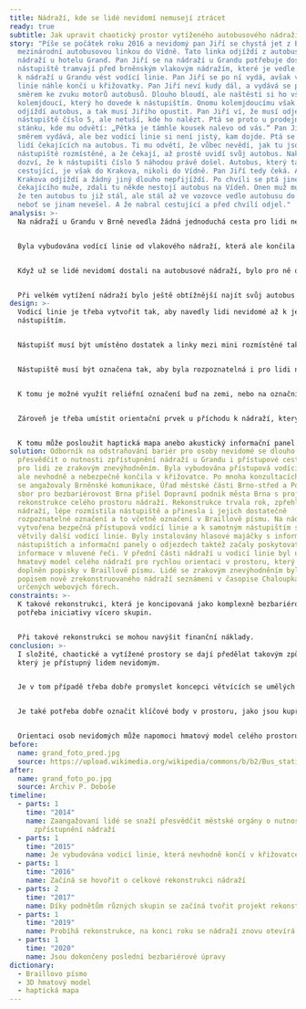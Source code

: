 ```yaml
---
title: Nádraží, kde se lidé nevidomí nemusejí ztrácet
ready: true
subtitle: Jak upravit chaotický prostor vytíženého autobusového nádraží?
story: "Píše se počátek roku 2016 a nevidomý pan Jiří se chystá jet z Brna
  mezinárodní autobusovou linkou do Vídně. Tato linka odjíždí z autobusového
  nádraží u hotelu Grand. Pan Jiří se na nádraží u Grandu potřebuje dostat z
  nástupiště tramvají před brněnským vlakovým nádražím, které je vedle. Odtud má
  k nádraží u Grandu vést vodící linie. Pan Jiří se po ní vydá, avšak vodící
  linie náhle končí u křižovatky. Pan Jiří neví kudy dál, a vydává se proto
  směrem ke zvuku motorů autobusů. Dlouho bloudí, ale naštěstí si ho všimne
  kolemjdoucí, který ho dovede k nástupištím. Onomu kolemjdoucímu však náhle
  odjíždí autobus, a tak musí Jiřího opustit. Pan Jiří ví, že musí odjet z
  nástupiště číslo 5, ale netuší, kde ho nalézt. Ptá se proto u prodejního
  stánku, kde mu odvětí: „Pětka je támhle kousek nalevo od vás.“ Pan Jiří se tím
  směrem vydává, ale bez vodící linie si není jistý, kam dojde. Ptá se proto
  lidí čekajících na autobus. Ti mu odvětí, že vůbec nevědí, jak tu jsou
  nástupiště rozmístěné, a že čekají, až prostě uvidí svůj autobus. Nakonec se
  dozví, že k nástupišti číslo 5 náhodou právě došel. Autobus, který tam nabírá
  cestující, je však do Krakova, nikoli do Vídně. Pan Jiří tedy čeká. Autobus do
  Krakova odjíždí a žádný jiný dlouho nepřijíždí. Po chvíli se ptá jiného
  čekajícího muže, zdali tu někde nestojí autobus na Vídeň. Onen muž mu odvětí,
  že ten autobus tu již stál, ale stál až ve vozovce vedle autobusu do Krakova,
  neboť se jinam nevešel. A že nabral cestující a před chvílí odjel."
analysis: >-
  Na nádraží u Grandu v Brně nevedla žádná jednoduchá cesta pro lidi nevidomé.


  Byla vybudována vodící linie od vlakového nádraží, která ale končila v křižovatce.


  Když už se lidé nevidomí dostali na autobusové nádraží, bylo pro ně obtížné najít nástupiště.


  Při velkém vytížení nádraží bylo ještě obtížnější najít svůj autobus mezi houfy lidí.
design: >-
  Vodicí linie je třeba vytvořit tak, aby navedly lidi nevidomé až k jednotlivým
  nástupištím.


  Nástupišť musí být umístěno dostatek a linky mezi mini rozmístěné tak, aby autobus vždy mohl stát u svého nástupiště.


  Nástupiště musí být označena tak, aby byla rozpoznatelná i pro lidi nevidomé.


  K tomu je možné využít reliéfní označení buď na zemi, nebo na označnících nástupišť.


  Zároveň je třeba umístit orientační prvek u příchodu k nádraží, který ukazuje, jak celý prostor nádraží vypadá.


  K tomu může posloužit haptická mapa anebo akustický informační panel.
solution: Odborník na odstraňování bariér pro osoby nevidomé se dlouho snažil
  přesvědčit o nutnosti zpřístupnění nádraží u Grandu i přístupové cesty k němu
  pro lidi ze zrakovým znevýhodněním. Byla vybudována přístupová vodící linie,
  ale nevhodně a nebezpečně končila v křižovatce. Po mnoha konzultacích, v nichž
  se angažovaly Brněnské komunikace, Úřad městské části Brno-střed a Poradní
  sbor pro bezbariérovost Brna přišel Dopravní podnik města Brna s projektem
  rekonstrukce celého prostoru nádraží. Rekonstrukce trvala rok, zpřehlednila
  nádraží, lépe rozmístila nástupiště a přinesla i jejich dostatečně
  rozpoznatelné označení a to včetně označení v Braillově písmu. Na nádraží byla
  vytvořena bezpečná přístupová vodící linie a k samotným nástupištím se z ní
  větvily další vodící linie. Byly instalovány hlasové majáčky s informacemi o
  nástupištích a informační panely o odjezdech taktéž začaly poskytovat
  informace v mluvené řeči. V přední části nádraží u vodicí linie byl umístěn 3D
  hmatový model celého nádraží pro rychlou orientaci v prostoru, který je
  doplněn popisky v Braillově písmu. Lidé se zrakovým znevýhodněním byly navíc s
  popisem nově zrekonstruovaného nádraží seznámeni v časopise Chaloupka a na jim
  určených webových fórech.
constraints: >-
  K takové rekonstrukci, která je koncipovaná jako komplexně bezbariérová, bývá
  potřeba iniciativy vícero skupin. 


  Při takové rekonstrukci se mohou navýšit finanční náklady.
conclusion: >-
  I složité, chaotické a vytížené prostory se dají předělat takovým způsobem,
  který je přístupný lidem nevidomým.


  Je v tom případě třeba dobře promyslet koncepci větvících se umělých vodících linií.


  Je také potřeba dobře označit klíčové body v prostoru, jako jsou kupříkladu nástupiště, pokladny či záchody. 


  Orientaci osob nevidomých může napomoci hmatový model celého prostoru, kde jsou klíčové body vyznačeny a popsány.
before:
  name: grand_foto_pred.jpg
  source: https://upload.wikimedia.org/wikipedia/commons/b/b2/Bus_station_Brno_Grand_in_night_1.jpg
after:
  name: grand_foto_po.jpg
  source: Archiv P. Doboše
timeline:
  - parts: 1
    time: "2014"
    name: Zaangažovaní lidé se snaží přesvědčit městské orgány o nutnosti
      zpřístupnění nádraží
  - parts: 1
    time: "2015"
    name: Je vybudována vodicí linie, která nevhodně končí v křižovatce
  - parts: 1
    time: "2016"
    name: Začíná se hovořit o celkové rekonstrukci nádraží
  - parts: 2
    time: "2017"
    name: Díky podnětům různých skupin se začíná tvořit projekt rekonstrukce
  - parts: 1
    time: "2019"
    name: Probíhá rekonstrukce, na konci roku se nádraží znovu otevírá
  - parts: 1
    time: "2020"
    name: Jsou dokončeny poslední bezbariérové úpravy
dictionary:
  - Braillovo písmo
  - 3D hmatový model
  - haptická mapa
---
```

